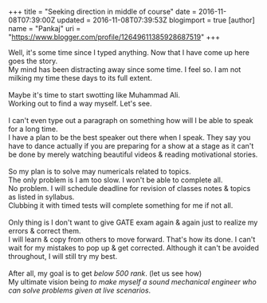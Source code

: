 +++
title = "Seeking direction in middle of course"
date = 2016-11-08T07:39:00Z
updated = 2016-11-08T07:39:53Z
blogimport = true 
[author]
	name = "Pankaj"
	uri = "https://www.blogger.com/profile/12649611385928687519"
+++

<div dir="ltr" style="text-align: left;" trbidi="on">Well, it's some time since I typed anything. Now that I have come up here goes the story.<br />My mind has been distracting away since some time. I feel so. I am not milking my time these days to its&nbsp;full extent.<br /><br />Maybe it's time to start swotting like Muhammad Ali.<br />Working out to find a way myself. Let's see.<br /><br />I can't even type out a paragraph on something how will I be able to speak for a long time.<br />I have a plan to be the&nbsp;best speaker out there when I speak. They say you have to dance actually if you are preparing for a show at a&nbsp;stage as it can't be done by merely watching beautiful videos &amp; reading motivational stories.<br /><br />So my plan is to solve may numericals related to topics.<br />The only problem is I am too slow. I won't be able to complete all.<br />No problem. I will schedule deadline for revision of classes notes &amp; topics as listed in syllabus.<br />Clubbing it with timed tests will complete something for me if not all.<br /><br />Only thing is I don't want to give GATE exam again &amp; again just to realize my errors &amp; correct them.<br />I will learn &amp; copy from others to move forward. That's how its done. I can't wait for my mistakes to pop up &amp; get corrected. Although it can't be avoided throughout, I will still try my best.<br /><br />After all, my goal is to get <i>below 500 rank</i>. (let us see how)<br />My ultimate vision being <i>to make myself a sound mechanical engineer who can solve problems given at live scenarios</i>.<br /><br /><br /></div>
